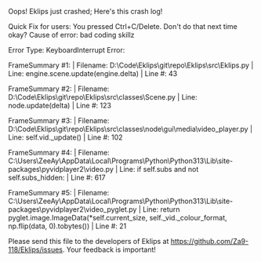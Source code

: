 Oops! Eklips just crashed;
Here's this crash log!

Quick Fix for users: You pressed Ctrl+C/Delete. Don't do that next time okay?
Cause of error: bad coding skillz

Error Type: KeyboardInterrupt
Error: 

FrameSummary #1:
  | Filename: D:\Code\Eklips\git\repo\Eklips\src\Eklips.py
  | Line: engine.scene.update(engine.delta)
  | Line #: 43

FrameSummary #2:
  | Filename: D:\Code\Eklips\git\repo\Eklips\src\classes\Scene.py
  | Line: node.update(delta)
  | Line #: 123

FrameSummary #3:
  | Filename: D:\Code\Eklips\git\repo\Eklips\src\classes\node\gui\media\video_player.py
  | Line: self.vid._update()
  | Line #: 102

FrameSummary #4:
  | Filename: C:\Users\ZeeAy\AppData\Local\Programs\Python\Python313\Lib\site-packages\pyvidplayer2\video.py
  | Line: if self.subs and not self.subs_hidden:
  | Line #: 617

FrameSummary #5:
  | Filename: C:\Users\ZeeAy\AppData\Local\Programs\Python\Python313\Lib\site-packages\pyvidplayer2\video_pyglet.py
  | Line: return pyglet.image.ImageData(*self.current_size, self._vid._colour_format, np.flip(data, 0).tobytes())
  | Line #: 21


Please send this file to the developers of Eklips at https://github.com/Za9-118/Eklips/issues. 
Your feedback is important!
